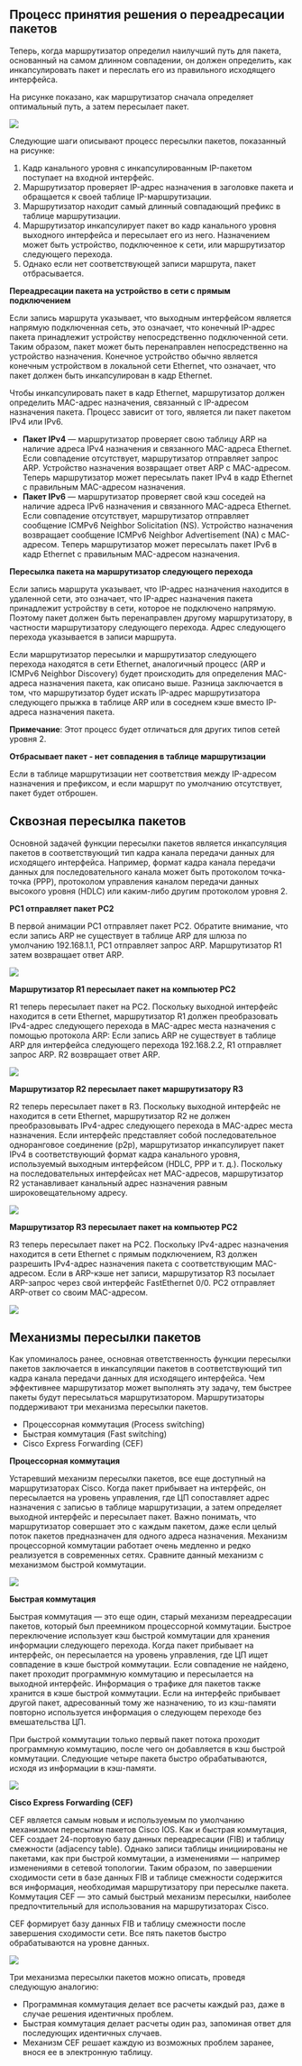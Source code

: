 <!-- 14.2.1 -->
## Процесс принятия решения о переадресации пакетов

Теперь, когда маршрутизатор определил наилучший путь для пакета, основанный на самом длинном совпадении, он должен определить, как инкапсулировать пакет и переслать его из правильного исходящего интерфейса.

На рисунке показано, как маршрутизатор сначала определяет оптимальный путь, а затем пересылает пакет.

![](./assets/14.2.1.png)
<!-- /courses/srwe-dl/af9ef5a2-34fe-11eb-b1b2-9b1b0c1f7e0d/afb7d4d6-34fe-11eb-b1b2-9b1b0c1f7e0d/assets/cac3e700-1c27-11ea-af09-3b2e6521927c.svg -->

Следующие шаги описывают процесс пересылки пакетов, показанный на рисунке:

1.  Кадр канального уровня с инкапсулированным IP-пакетом поступает на входной интерфейс.
2.  Маршрутизатор проверяет IP-адрес назначения в заголовке пакета и обращается к своей таблице IP-маршрутизации.
3.  Маршрутизатор находит самый длинный совпадающий префикс в таблице маршрутизации.
4.  Маршрутизатор инкапсулирует пакет во кадр  канального уровня выходного интерфейса  и пересылает его из него. Назначением может быть устройство, подключенное к сети, или маршрутизатор следующего перехода.
5.  Однако если нет соответствующей записи маршрута, пакет отбрасывается.

**Переадресации пакета на устройство в сети с прямым подключением**

Если запись маршрута указывает, что выходным интерфейсом является напрямую подключенная сеть, это означает, что конечный IP-адрес пакета принадлежит устройству непосредственно подключенной сети. Таким образом, пакет может быть перенаправлен непосредственно на устройство назначения. Конечное устройство обычно является конечным устройством в локальной сети Ethernet, что означает, что пакет должен быть инкапсулирован в кадр Ethernet.

Чтобы инкапсулировать пакет в кадр Ethernet, маршрутизатор должен определить MAC-адрес назначения, связанный с IP-адресом назначения пакета. Процесс зависит от того, является ли пакет пакетом IPv4 или IPv6.

* **Пакет IPv4** — маршрутизатор проверяет свою таблицу ARP на наличие адреса IPv4 назначения и связанного MAC-адреса Ethernet. Если совпадение отсутствует, маршрутизатор отправляет запрос ARP. Устройство назначения возвращает ответ ARP с MAC-адресом. Теперь маршрутизатор может пересылать пакет IPv4 в кадр Ethernet с правильным MAC-адресом назначения.
* **Пакет IPv6** — маршрутизатор проверяет свой  кэш соседей на наличие адреса IPv6 назначения и связанного MAC-адреса Ethernet. Если совпадение отсутствует, маршрутизатор отправляет сообщение ICMPv6 Neighbor Solicitation (NS). Устройство назначения возвращает сообщение ICMPv6 Neighbor Advertisement (NA) с MAC-адресом. Теперь маршрутизатор может пересылать пакет IPv6 в кадр Ethernet с правильным MAC-адресом назначения.

**Пересылка пакета на маршрутизатор следующего перехода**

Если запись маршрута указывает, что IP-адрес назначения находится в удаленной сети, это означает, что IP-адрес назначения пакета принадлежит устройству в сети, которое не подключено напрямую. Поэтому пакет должен быть перенаправлен другому маршрутизатору, в частности маршрутизатору следующего перехода. Адрес следующего перехода указывается в записи маршрута.

Если маршрутизатор пересылки и маршрутизатор следующего перехода находятся в сети Ethernet, аналогичный процесс (ARP и ICMPv6 Neighbor Discovery) будет происходить для определения MAC-адреса назначения пакета, как описано выше. Разница заключается в том, что маршрутизатор будет искать IP-адрес маршрутизатора следующего прыжка в таблице ARP или в соседнем кэше вместо IP-адреса назначения пакета.

**Примечание**: Этот процесс будет отличаться для других типов сетей уровня 2.

**Отбрасывает пакет - нет совпадения в таблице маршрутизации**

Если в таблице маршрутизации нет соответствия между IP-адресом назначения и префиксом, и если маршрут по умолчанию отсутствует, пакет будет отброшен.

<!-- 14.2.2 -->
## Сквозная пересылка пакетов

Основной задачей функции пересылки пакетов является инкапсуляция пакетов в соответствующий тип кадра канала передачи данных для исходящего интерфейса. Например, формат кадра канала передачи данных для последовательного канала может быть протоколом точка-точка (PPP), протоколом управления каналом передачи данных высокого уровня (HDLC) или каким-либо другим протоколом уровня 2.

**PC1 отправляет пакет PC2**

В первой анимации PC1 отправляет пакет PC2. Обратите внимание, что если запись ARP не существует в таблице ARP для шлюза по умолчанию 192.168.1.1, PC1 отправляет запрос ARP. Маршрутизатор R1 затем возвращает ответ ARP.

![](./assets/14.2.2-1.gif)

**Маршрутизатор R1 пересылает пакет на компьютер PC2**

R1 теперь пересылает пакет на PC2. Поскольку выходной интерфейс находится в сети Ethernet, маршрутизатор R1 должен преобразовать IPv4-адрес следующего перехода в MAC-адрес места назначения с помощью протокола ARP: Если запись ARP не существует в таблице ARP для интерфейса следующего перехода 192.168.2.2, R1 отправляет запрос ARP. R2 возвращает ответ ARP.

![](./assets/14.2.2-2.gif)

**Маршрутизатор R2 пересылает пакет маршрутизатору R3**

R2 теперь пересылает пакет в R3. Поскольку выходной интерфейс не находится в сети Ethernet, маршрутизатор R2 не должен преобразовывать IPv4-адрес следующего перехода в MAC-адрес места назначения. Если интерфейс представляет собой последовательное одноранговое соединение (p2p), маршрутизатор инкапсулирует пакет IPv4 в соответствующий формат кадра канального уровня, используемый выходным интерфейсом (HDLC, PPP и т. д.). Поскольку на последовательных интерфейсах нет MAC-адресов, маршрутизатор R2 устанавливает канальный адрес назначения равным широковещательному адресу.

![](./assets/14.2.2-3.gif)

**Маршрутизатор R3 пересылает пакет на компьютер PC2**

R3 теперь пересылает пакет на PC2. Поскольку IPv4-адрес назначения находится в сети Ethernet с прямым подключением, R3 должен разрешить IPv4-адрес назначения пакета с соответствующим MAC-адресом. Если в ARP-кэше нет записи, маршрутизатор R3 посылает ARP-запрос через свой интерфейс FastEthernet 0/0.  PC2 отправляет ARP-ответ со своим MAC-адресом.

![](./assets/14.2.2-4.gif)

<!-- 14.2.3 -->
## Механизмы пересылки пакетов

Как упоминалось ранее, основная ответственность функции пересылки пакетов заключается в инкапсуляции пакетов в соответствующий тип кадра канала передачи данных для исходящего интерфейса. Чем эффективнее маршрутизатор может выполнять эту задачу, тем быстрее пакеты будут пересылаться маршрутизатором. Маршрутизаторы поддерживают три механизма пересылки пакетов.

* Процессорная коммутация (Process switching)
* Быстрая коммутация (Fast switching)
* Cisco Express Forwarding (CEF)

**Процессорная коммутация**

Устаревший механизм пересылки пакетов, все еще доступный на маршрутизаторах Cisco. Когда пакет прибывает на интерфейс, он пересылается на уровень управления, где ЦП сопоставляет адрес назначения с записью в таблице маршрутизации, а затем определяет выходной интерфейс и пересылает пакет. Важно понимать, что маршрутизатор совершает это с каждым пакетом, даже если целый поток пакетов предназначен для одного адреса назначения. Механизм процессорной коммутации работает очень медленно и редко реализуется в современных сетях. Сравните данный механизм с механизмом быстрой коммутации.

![](./assets/14.2.3-1.png)
<!-- /courses/srwe-dl/af9ef5a2-34fe-11eb-b1b2-9b1b0c1f7e0d/afb7d4d6-34fe-11eb-b1b2-9b1b0c1f7e0d/assets/cac82cc2-1c27-11ea-af09-3b2e6521927c.svg -->

**Быстрая коммутация**

Быстрая коммутация — это еще один, старый механизм переадресации пакетов, который был преемником процессорной коммутации. Быстрое переключение использует кэш быстрой коммутации для хранения информации следующего перехода. Когда пакет прибывает на интерфейс, он пересылается на уровень управления, где ЦП ищет совпадение в кэше быстрой коммутации. Если совпадение не найдено, пакет проходит программную коммутацию и пересылается на выходной интерфейс. Информация о трафике для пакетов также хранится в кэше быстрой коммутации. Если на интерфейс прибывает другой пакет, адресованный тому же назначению, то из кэш-памяти повторно используется информация о следующем переходе без вмешательства ЦП.

При быстрой коммутации только первый пакет потока проходит программную коммутацию, после чего он добавляется в кэш быстрой коммутации. Следующие четыре пакета быстро обрабатываются, исходя из информации в кэш-памяти.

![](./assets/14.2.3-2.png)
<!-- /courses/srwe-dl/af9ef5a2-34fe-11eb-b1b2-9b1b0c1f7e0d/afb7d4d6-34fe-11eb-b1b2-9b1b0c1f7e0d/assets/cac8a1f2-1c27-11ea-af09-3b2e6521927c.svg -->

**Cisco Express Forwarding (CEF)**

CEF является самым новым и используемым по умолчанию механизмом пересылки пакетов Cisco IOS. Как и быстрая коммутация, CEF создает 24-портовую базу данных переадресации (FIB) и таблицу смежности (adjacency table). Однако записи таблицы инициированы не пакетами, как при быстрой коммутации, а изменениями — например изменениями в сетевой топологии. Таким образом, по завершении сходимости сети в базе данных FIB и таблице смежности содержится вся информация, необходимая маршрутизатору при пересылке пакета. Коммутация CEF — это самый быстрый механизм пересылки, наиболее предпочтительный для использования на маршрутизаторах Cisco.

CEF формирует базу данных FIB и таблицу смежности после завершения сходимости сети. Все пять пакетов быстро обрабатываются на уровне данных.

![](./assets/14.2.3-3.png)
<!-- /courses/srwe-dl/af9ef5a2-34fe-11eb-b1b2-9b1b0c1f7e0d/afb7d4d6-34fe-11eb-b1b2-9b1b0c1f7e0d/assets/cac91722-1c27-11ea-af09-3b2e6521927c.svg -->
Три механизма пересылки пакетов можно описать, проведя следующую аналогию:

* Программная коммутация делает все расчеты каждый раз, даже в случае решения идентичных проблем.
* Быстрая коммутация делает расчеты один раз, запоминая ответ для последующих идентичных случаев.
* Механизм CEF решает каждую из возможных проблем заранее, внося ее в электронную таблицу.

<!-- 14.2.4 -->
<!-- quiz -->